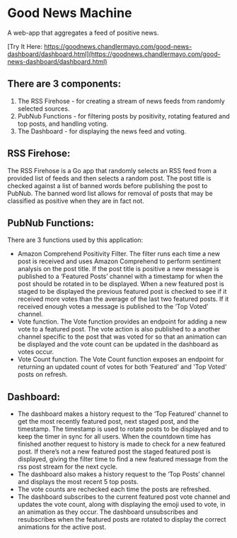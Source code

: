 # Good News Machine
A web-app that aggregates a feed of positive news.

[Try It Here: https://goodnews.chandlermayo.com/good-news-dashboard/dashboard.html](https://goodnews.chandlermayo.com/good-news-dashboard/dashboard.html)

## There are 3 components:
1. The RSS Firehose - for creating a stream of news feeds from randomly selected sources. 
2. PubNub Functions - for filtering posts by positivity, rotating featured and top posts, and handling voting.
3. The Dashboard - for displaying the news feed and voting. 

## RSS Firehose:
The RSS Firehose is a Go app that randomly selects an RSS feed from a provided list of feeds and then selects a random post. The post title is checked against a list of banned words before publishing the post to PubNub. The banned word list allows for removal of posts that may be classified as positive when they are in fact not. 

## PubNub Functions:
There are 3 functions used by this application:
- Amazon Comprehend Positivity Filter. The filter runs each time a new post is received and uses Amazon Comprehend to perform sentiment analysis on the post title. If the post title is positive a new message is published to a ‘Featured Posts’ channel with a timestamp for when the post should be rotated in to be displayed. When a new featured post is staged to be displayed the previous featured post is checked to see if it received more votes than the average of the last two featured posts. If it received enough votes a message is published to the ‘Top Voted’ channel. 
- Vote function. The Vote function provides an endpoint for adding a new vote to a featured post. The vote action is also published to a another channel specific to the post that was voted for so that an animation can be displayed and the vote count can be updated in the dashboard as votes occur. 
- Vote Count function. The Vote Count function exposes an endpoint for returning an updated count of votes for both ‘Featured' and 'Top Voted' posts on refresh. 

## Dashboard:
- The dashboard makes a history request to the ‘Top Featured’ channel to get the most recently featured post, next staged post, and the timestamp. The timestamp is used to rotate posts to be displayed and to keep the timer in sync for all users. When the countdown time has finished another request to history is made to check for a new featured post. If there’s not a new featured post the staged featured post is displayed, giving the filter time to find a new featured message from the rss post stream for the next cycle.
- The dashboard also makes a history request to the ‘Top Posts’ channel and displays the most recent 5 top posts. 
- The vote counts are rechecked each time the posts are refreshed.
- The dashboard subscribes to the current featured post vote channel and updates the vote count, along with displaying the emoji used to vote, in an animation as they occur. The dashboard unsubscribes and resubscribes when the featured posts are rotated to display the correct animations for the active post.
